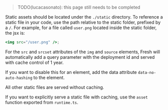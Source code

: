 > TODO(lucacasonato): this page still needs to be completed

Static assets should be located under the `./static` directory. To reference a
static file in your code, use the path relative to the static folder, prefixed
by a `/`. For example, for a file called `user.png` located inside the static
folder, the jsx is:

```jsx
<img src="/user.png" />;
```

For the `src` and `srcset` attributes of the `img` and `source` elements, Fresh
will automatically add a query parameter with the deployment id and served with
cache control of 1 year.

If you want to disable this for an element, add the data attribute
`data-no-auto-hashing` to the element.

All other static files are served without caching.

If you want to explicitly serve a static file with caching, use the `asset`
function exported from `runtime.ts`.
